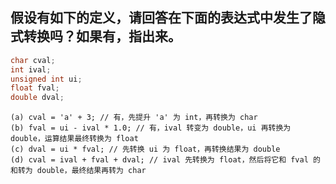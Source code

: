 ## 假设有如下的定义，请回答在下面的表达式中发生了隐式转换吗？如果有，指出来。
```cpp
char cval;
int ival;
unsigned int ui;
float fval;
double dval;
```
    (a) cval = 'a' + 3; // 有，先提升 'a' 为 int，再转换为 char
    (b) fval = ui - ival * 1.0; // 有，ival 转变为 double，ui 再转换为 double，运算结果最终转换为 float
    (c) dval = ui * fval; // 先转换 ui 为 float，再转换结果为 double
    (d) cval = ival + fval + dval; // ival 先转换为 float，然后将它和 fval 的和转为 double，最终结果再转为 char